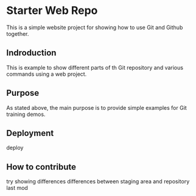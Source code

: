 # Starter Web Repo

This is a simple website project for showing how to use Git and Github together.

## Indroduction

This is example to show different parts of th Git repository and various commands using a web project.

## Purpose

As stated above, the main purpose is to provide simple examples for Git training demos.

## Deployment

deploy

## How to contribute

try
showing differences
differences between staging area and repository
last mod